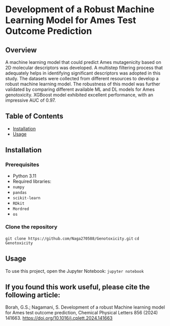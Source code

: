 # Development of a Robust Machine Learning Model for Ames Test Outcome Prediction
## Overview
A machine learning model that could predict Ames mutagenicity based on 2D molecular descriptors was developed. A multistep filtering process that adequately helps in identifying significant descriptors was adopted in this study. The datasets were collected from different resources to develop a robust machine learning model. The robustness of this model was further validated by comparing different available ML and DL models for Ames genotoxicity. XGBoost model exhibited excellent performance, with an impressive AUC of 0.97.

## Table of Contents
- [Installation](#installation)
- [Usage](#usage)

## Installation
### Prerequisites
- Python 3.11
- Required libraries:
- `numpy`
- `pandas`
- `scikit-learn`
- `RDkit`
- `Mordred`
- `os`

### Clone the repository
`git clone https://github.com/Naga270588/Genotoxicity.git`
`cd Genotoxicity`

## Usage
To use this project, open the Jupyter Notebook: `jupyter notebook`

## If you found this work useful, please cite the following article:
Borah, G.S.; Nagamani, S. Development of a robust Machine learning model for Ames test outcome prediction, Chemical Physical Letters 856 (2024) 141663. https://doi.org/10.1016/j.cplett.2024.141663 

